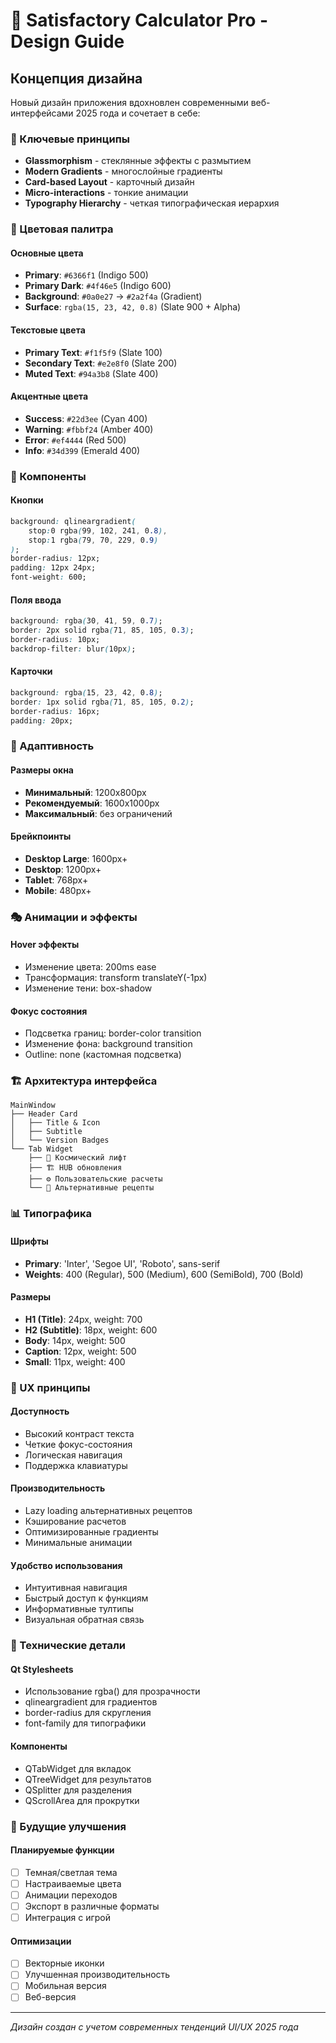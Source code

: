 # 🎨 Satisfactory Calculator Pro - Design Guide

## Концепция дизайна

Новый дизайн приложения вдохновлен современными веб-интерфейсами 2025 года и сочетает в себе:

### 🌟 Ключевые принципы
- **Glassmorphism** - стеклянные эффекты с размытием
- **Modern Gradients** - многослойные градиенты
- **Card-based Layout** - карточный дизайн
- **Micro-interactions** - тонкие анимации
- **Typography Hierarchy** - четкая типографическая иерархия

### 🎨 Цветовая палитра

#### Основные цвета
- **Primary**: `#6366f1` (Indigo 500)
- **Primary Dark**: `#4f46e5` (Indigo 600)
- **Background**: `#0a0e27` → `#2a2f4a` (Gradient)
- **Surface**: `rgba(15, 23, 42, 0.8)` (Slate 900 + Alpha)

#### Текстовые цвета
- **Primary Text**: `#f1f5f9` (Slate 100)
- **Secondary Text**: `#e2e8f0` (Slate 200)
- **Muted Text**: `#94a3b8` (Slate 400)

#### Акцентные цвета
- **Success**: `#22d3ee` (Cyan 400)
- **Warning**: `#fbbf24` (Amber 400)
- **Error**: `#ef4444` (Red 500)
- **Info**: `#34d399` (Emerald 400)

### 🔧 Компоненты

#### Кнопки
```css
background: qlineargradient(
    stop:0 rgba(99, 102, 241, 0.8), 
    stop:1 rgba(79, 70, 229, 0.9)
);
border-radius: 12px;
padding: 12px 24px;
font-weight: 600;
```

#### Поля ввода
```css
background: rgba(30, 41, 59, 0.7);
border: 2px solid rgba(71, 85, 105, 0.3);
border-radius: 10px;
backdrop-filter: blur(10px);
```

#### Карточки
```css
background: rgba(15, 23, 42, 0.8);
border: 1px solid rgba(71, 85, 105, 0.2);
border-radius: 16px;
padding: 20px;
```

### 📱 Адаптивность

#### Размеры окна
- **Минимальный**: 1200x800px
- **Рекомендуемый**: 1600x1000px
- **Максимальный**: без ограничений

#### Брейкпоинты
- **Desktop Large**: 1600px+
- **Desktop**: 1200px+
- **Tablet**: 768px+
- **Mobile**: 480px+

### 🎭 Анимации и эффекты

#### Hover эффекты
- Изменение цвета: 200ms ease
- Трансформация: transform translateY(-1px)
- Изменение тени: box-shadow

#### Фокус состояния
- Подсветка границ: border-color transition
- Изменение фона: background transition
- Outline: none (кастомная подсветка)

### 🏗️ Архитектура интерфейса

```
MainWindow
├── Header Card
│   ├── Title & Icon
│   ├── Subtitle
│   └── Version Badges
└── Tab Widget
    ├── 🚀 Космический лифт
    ├── 🏗️ HUB обновления  
    ├── ⚙️ Пользовательские расчеты
    └── 🔄 Альтернативные рецепты
```

### 📊 Типографика

#### Шрифты
- **Primary**: 'Inter', 'Segoe UI', 'Roboto', sans-serif
- **Weights**: 400 (Regular), 500 (Medium), 600 (SemiBold), 700 (Bold)

#### Размеры
- **H1 (Title)**: 24px, weight: 700
- **H2 (Subtitle)**: 18px, weight: 600
- **Body**: 14px, weight: 500
- **Caption**: 12px, weight: 500
- **Small**: 11px, weight: 400

### 🎯 UX принципы

#### Доступность
- Высокий контраст текста
- Четкие фокус-состояния
- Логическая навигация
- Поддержка клавиатуры

#### Производительность
- Lazy loading альтернативных рецептов
- Кэширование расчетов
- Оптимизированные градиенты
- Минимальные анимации

#### Удобство использования
- Интуитивная навигация
- Быстрый доступ к функциям
- Информативные тултипы
- Визуальная обратная связь

### 🔧 Технические детали

#### Qt Stylesheets
- Использование rgba() для прозрачности
- qlineargradient для градиентов
- border-radius для скругления
- font-family для типографики

#### Компоненты
- QTabWidget для вкладок
- QTreeWidget для результатов
- QSplitter для разделения
- QScrollArea для прокрутки

### 🚀 Будущие улучшения

#### Планируемые функции
- [ ] Темная/светлая тема
- [ ] Настраиваемые цвета
- [ ] Анимации переходов
- [ ] Экспорт в различные форматы
- [ ] Интеграция с игрой

#### Оптимизации
- [ ] Векторные иконки
- [ ] Улучшенная производительность
- [ ] Мобильная версия
- [ ] Веб-версия

---

*Дизайн создан с учетом современных тенденций UI/UX 2025 года* 